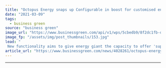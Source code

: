 ```yaml
---
title: "Octopus Energy snaps up Configurable in boost for customised energy tariffs"
date: "2021-03-09"
tags: 
  - business green
source: "business green"
image_url: "https://www.businessgreen.com/api/v1/wps/5cbedb9/8f2dc1fb-df8d-401f-a540-153bf7c27857/0/Octopus-Energy-Agile-185x114.jpg"
image_fp: "/assets/img/post_thumbnails/153.jpg"
lead: "
 New functionality aims to give energy giant the capacity to offer 'super-intelligent' energy tariffs, as rival Bulb debuts new EV charging app ..."
article_url: "https://www.businessgreen.com/news/4028261/octopus-energy-snaps-configurable-boost-customised-energy-tariffs"
---
```


---

